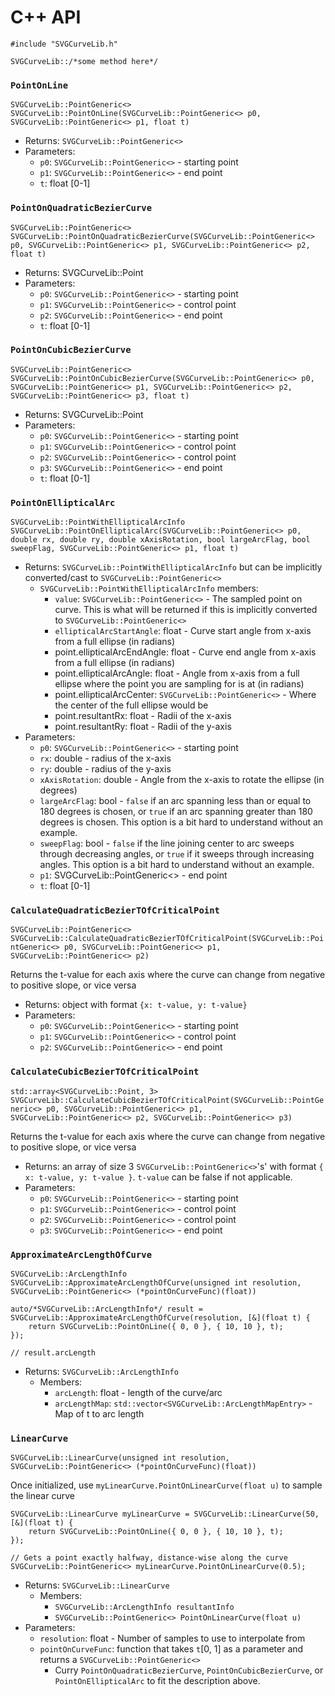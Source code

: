 # C++ API

```
#include "SVGCurveLib.h"

SVGCurveLib::/*some method here*/
```



### `PointOnLine`

`SVGCurveLib::PointGeneric<> SVGCurveLib::PointOnLine(SVGCurveLib::PointGeneric<> p0, SVGCurveLib::PointGeneric<> p1, float t)`

 - Returns: `SVGCurveLib::PointGeneric<>`
 - Parameters:
 	 - `p0`: `SVGCurveLib::PointGeneric<>` - starting point
 	 - `p1`: `SVGCurveLib::PointGeneric<>` - end point
 	 - `t`: float [0-1]

### `PointOnQuadraticBezierCurve`

`SVGCurveLib::PointGeneric<> SVGCurveLib::PointOnQuadraticBezierCurve(SVGCurveLib::PointGeneric<> p0, SVGCurveLib::PointGeneric<> p1, SVGCurveLib::PointGeneric<> p2, float t)`

 - Returns: SVGCurveLib::Point
 - Parameters:
 	 - `p0`: `SVGCurveLib::PointGeneric<>` - starting point
 	 - `p1`: `SVGCurveLib::PointGeneric<>` - control point
 	 - `p2`: `SVGCurveLib::PointGeneric<>` - end point
 	 - `t`: float [0-1]

### `PointOnCubicBezierCurve`

`SVGCurveLib::PointGeneric<> SVGCurveLib::PointOnCubicBezierCurve(SVGCurveLib::PointGeneric<> p0, SVGCurveLib::PointGeneric<> p1, SVGCurveLib::PointGeneric<> p2, SVGCurveLib::PointGeneric<> p3, float t)`

 - Returns: SVGCurveLib::Point
 - Parameters:
 	 - `p0`: `SVGCurveLib::PointGeneric<>` - starting point
 	 - `p1`: `SVGCurveLib::PointGeneric<>` - control point
 	 - `p2`: `SVGCurveLib::PointGeneric<>` - control point
 	 - `p3`: `SVGCurveLib::PointGeneric<>` - end point
 	 - `t`: float [0-1]

### `PointOnEllipticalArc`

`SVGCurveLib::PointWithEllipticalArcInfo SVGCurveLib::PointOnEllipticalArc(SVGCurveLib::PointGeneric<> p0, double rx, double ry, double xAxisRotation, bool largeArcFlag, bool sweepFlag, SVGCurveLib::PointGeneric<> p1, float t)`

 - Returns: `SVGCurveLib::PointWithEllipticalArcInfo` but can be implicitly converted/cast to `SVGCurveLib::PointGeneric<>`
 	 - `SVGCurveLib::PointWithEllipticalArcInfo` members:
 	 	 - `value`: `SVGCurveLib::PointGeneric<>` - The sampled point on curve. This is what will be returned if this is implicitly converted to `SVGCurveLib::PointGeneric<>`
 	 	 - `ellipticalArcStartAngle`: float - Curve start angle from x-axis from a full ellipse (in radians)
 	 	 - point.ellipticalArcEndAngle: float - Curve end angle from x-axis from a full ellipse (in radians)
 	 	 - point.ellipticalArcAngle: float - Angle from x-axis from a full ellipse where the point you are sampling for is at (in radians)
 	 	 - point.ellipticalArcCenter: `SVGCurveLib::PointGeneric<>` - Where the center of the full ellipse would be
 	 	 - point.resultantRx: float - Radii of the x-axis
 	 	 - point.resultantRy: float - Radii of the y-axis
 - Parameters:
 	 - `p0`: `SVGCurveLib::PointGeneric<>` - starting point
 	 - `rx`: double - radius of the x-axis
 	 - `ry`: double - radius of the y-axis
 	 - `xAxisRotation`: double - Angle from the x-axis to rotate the ellipse (in degrees)
 	 - `largeArcFlag`: bool - `false` if an arc spanning less than or equal to 180 degrees is chosen, or `true` if an arc spanning greater than 180 degrees is chosen. This option is a bit hard to understand without an example.
 	 - `sweepFlag`: bool - `false` if the line joining center to arc sweeps through decreasing angles, or `true` if it sweeps through increasing angles. This option is a bit hard to understand without an example.
 	 - `p1`: SVGCurveLib::PointGeneric<> - end point
 	 - `t`: float [0-1]


### `CalculateQuadraticBezierTOfCriticalPoint`

`SVGCurveLib::PointGeneric<> SVGCurveLib::CalculateQuadraticBezierTOfCriticalPoint(SVGCurveLib::PointGeneric<> p0, SVGCurveLib::PointGeneric<> p1, SVGCurveLib::PointGeneric<> p2)`

Returns the t-value for each axis where the curve can change from negative to positive slope, or vice versa

 - Returns: object with format `{x: t-value, y: t-value}`
 - Parameters:
 	 - `p0`: `SVGCurveLib::PointGeneric<>` - starting point
 	 - `p1`: `SVGCurveLib::PointGeneric<>` - control point
 	 - `p2`: `SVGCurveLib::PointGeneric<>` - end point


### `CalculateCubicBezierTOfCriticalPoint`

`std::array<SVGCurveLib::Point, 3> SVGCurveLib::CalculateCubicBezierTOfCriticalPoint(SVGCurveLib::PointGeneric<> p0, SVGCurveLib::PointGeneric<> p1, SVGCurveLib::PointGeneric<> p2, SVGCurveLib::PointGeneric<> p3)`

Returns the t-value for each axis where the curve can change from negative to positive slope, or vice versa

 - Returns: an array of size 3 `SVGCurveLib::PointGeneric<>`'s' with format `{ x: t-value, y: t-value }`. `t-value` can be false if not applicable.
 - Parameters:
 	 - `p0`: `SVGCurveLib::PointGeneric<>` - starting point
 	 - `p1`: `SVGCurveLib::PointGeneric<>` - control point
 	 - `p2`: `SVGCurveLib::PointGeneric<>` - control point
 	 - `p3`: `SVGCurveLib::PointGeneric<>` - end point



### `ApproximateArcLengthOfCurve`

`SVGCurveLib::ArcLengthInfo SVGCurveLib::ApproximateArcLengthOfCurve(unsigned int resolution, SVGCurveLib::PointGeneric<> (*pointOnCurveFunc)(float))`

```
auto/*SVGCurveLib::ArcLengthInfo*/ result = SVGCurveLib::ApproximateArcLengthOfCurve(resolution, [&](float t) {
	return SVGCurveLib::PointOnLine({ 0, 0 }, { 10, 10 }, t);
});

// result.arcLength
```

 - Returns: `SVGCurveLib::ArcLengthInfo`
 	 - Members:
 	 	 - `arcLength`: float - length of the curve/arc
 	 	 - `arcLengthMap`: `std::vector<SVGCurveLib::ArcLengthMapEntry>` - Map of t to arc length



### `LinearCurve`

`SVGCurveLib::LinearCurve(unsigned int resolution, SVGCurveLib::PointGeneric<> (*pointOnCurveFunc)(float))`

Once initialized, use `myLinearCurve.PointOnLinearCurve(float u)` to sample the linear curve

```
SVGCurveLib::LinearCurve myLinearCurve = SVGCurveLib::LinearCurve(50, [&](float t) {
	return SVGCurveLib::PointOnLine({ 0, 0 }, { 10, 10 }, t);
});

// Gets a point exactly halfway, distance-wise along the curve
SVGCurveLib::PointGeneric<> myLinearCurve.PointOnLinearCurve(0.5);
```

 - Returns: `SVGCurveLib::LinearCurve`
 	 - Members:
 	 	 - `SVGCurveLib::ArcLengthInfo resultantInfo`
 	 	 - `SVGCurveLib::PointGeneric<> PointOnLinearCurve(float u)`
 - Parameters:
 	 - `resolution`: float - Number of samples to use to interpolate from
 	 - `pointOnCurveFunc`: function that takes `t`[0, 1] as a parameter and returns a `SVGCurveLib::PointGeneric<>`
 	 	 - Curry `PointOnQuadraticBezierCurve`, `PointOnCubicBezierCurve`, or `PointOnEllipticalArc` to fit the description above.


